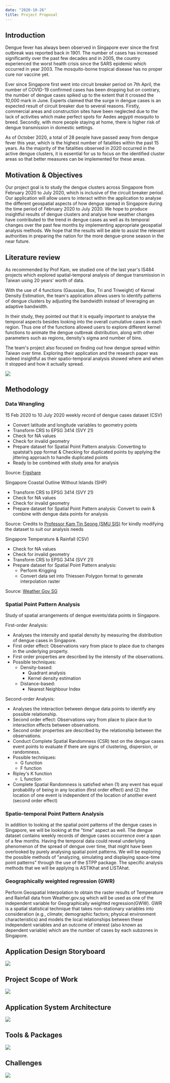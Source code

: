 ```yaml
---
date: "2020-10-26"
title: Project Proposal
---
```


## Introduction

Dengue fever has always been observed in Singapore ever since the first outbreak was reported back in 1901. The number of cases has increased significantly over the past few decades and in 2005, the country experienced the worst health crisis since the SARS epidemic which occurred in year 2003. The mosquito-borne tropical disease has no proper cure nor vaccine yet. 

Ever since Singapore first went into circuit breaker period on 7th April, the number of COVID-19 confirmed cases has been dropping but on contrary, the number of dengue cases spiked up to the extent that it crossed the 10,000 mark in June.
Experts claimed that the surge in dengue cases is an expected result of circuit breaker due to several reasons. Firstly, commercial areas and construction sites have been neglected due to the lack of activities which make perfect spots for Aedes aegypti mosquito to breed. Secondly, with more people staying at home, there is higher risk of dengue transmission in domestic settings. 

As of October 2020, a total of 28 people have passed away from dengue fever this year, which is the highest number of fatalities within the past 15 years. As the majority of the fatalities observed in 2020 occurred in the active dengue clusters, it is essential for us to focus on the identified cluster areas so that better measures can be implemented for these areas. 

## Motivation & Objectives

Our project goal is to study the dengue clusters across Singapore from February 2020 to July 2020, which is inclusive of the circuit breaker period. Our application will allow users to interact within the application to analyse the different geospatial aspects of how dengue spread in Singapore during the time period of February 2020 to July 2020. We hope to produce insightful results of dengue clusters and analyse how weather changes have contributed to the trend in dengue cases as well as its temporal changes over the past few months by implementing appropriate geospatial analysis methods. We hope that the results will be able to assist the relevant authorities in preparing the nation for the more dengue-prone season in the near future.

## Literature review

As recommended by Prof Kam, we studied one of the last year's IS484 projects which explored spatial-temporal analysis of dengue transmission in Taiwan using 20 years' worth of data. 

With the use of 4 functions (Gaussian, Box, Tri and Triweight) of Kernel Density Estimation, the team's application allows users to identify patterns of dengue clusters by adjusting the bandwidth instead of leveraging an adaptive bandwidth. 

In their study, they pointed out that it is equally important to analyse the temporal aspects besides looking into the overall cumulative cases in each region. Thus one of the functions allowed users to explore different kernel functions to animate the dengue outbreak distribution, along with other parameters such as regions, density's sigma and number of bins. 

The team's project also focused on finding out how dengue spread within Taiwan over time.  Exploring their application and the research paper was indeed insightful as their spatio-temporal analysis showed where and when it stopped and how it actually spread. 

![](/posts/Business-Proposal_files/lit_review.JPG)

## Methodology

### Data Wrangling

15 Feb 2020 to 10 July 2020 weekly record of dengue cases dataset (CSV)

- Convert latitude and longitude variables to geometry points
- Transform CRS to EPSG 3414 (SVY 21)
- Check for NA values
- Check for invalid geometry
- Prepare dataset for Spatial Point Pattern analysis: Converting to spatstat’s ppp format & Checking for duplicated points by applying the jittering approach to handle duplicated points
- Ready to be combined with study area for analysis

Source: [Figshare](https://figshare.com/articles/dataset/The_unprecedented_outbreak_of_dengue_in_Singapore_a_dataset_of_spatiotemporal_dengue_cases_covering_the_nationwide_lockdown_period_in_2020/12821153)

Singapore Coastal Outline Without Islands (SHP)
- Transform CRS to EPSG 3414 (SVY 21)
- Check for NA values
- Check for invalid geometry
- Prepare dataset for Spatial Point Pattern analysis: Convert to owin & combine with dengue data points for analysis

Source: Credits to [Professor Kam Tin Seong (SMU SIS)](https://www.smu.edu.sg/faculty/profile/9618/KAM-Tin-Seong) for kindly modifying the dataset to suit our analysis needs

Singapore Temperature & Rainfall (CSV)
- Check for NA values
- Check for invalid geometry
- Transform CRS to EPSG 3414 (SVY 21)
- Prepare dataset for Spatial Point Pattern analysis: 
  - Perform Krigging 
  - Convert data set into Thiessen Polygon format to generate interpolation raster

Source: [Weather Gov SG](http://www.weather.gov.sg/climate-historical-daily/)

### Spatial Point Pattern Analysis

Study of spatial arrangements of dengue events/data points in Singapore.

First-order Analysis:
- Analyses the intensity and spatial density by measuring the distribution of dengue cases in Singapore.
- First order effect: Observations vary from place to place due to changes in the underlying property.
- First order properties are described by the intensity of the observations.
- Possible techniques:
  - Density-based:
    - Quadrant analysis
    - Kernel density estimation
  - Distance-based:
    - Nearest Neighbour Index
    
Second-order Analysis:
- Analyses the interaction between dengue data points to identify any possible relationship. 
- Second order effect: Observations vary from place to place due to interaction effects between observations.
- Second order properties are described by the relationship between the observations.
- Conduct Complete Spatial Randomness (CSR) test on the dengue cases event points to evaluate if there are signs of clustering, dispersion, or randomness.  
- Possible techniques:
  - G function
  - F function
- Ripley's K function
  - L function
- Complete Spatial Randomness is satisfied when (1) any event has equal probability of being in any location (first order effect) and (2) the location of one event is independent of the location of another event (second order effect) 

### Spatio-temporal Point Pattern Analysis

In addition to looking at the spatial point patterns of the dengue cases in Singapore, we will be looking at the "time" aspect as well. The dengue dataset contains weekly records of dengue cases occurrence over a span of a few months. Having the temporal data could reveal underlying phenomenon of the spread of dengue over time, that might have been overlooked by purely analysing spatial point patterns. We will be exploring the possible methods of "analyzing, simulating and displaying space-time point patterns" through the use of the STPP package. The specific analysis methods that we will be applying is ASTIKhat and LISTAhat.

### Geographically weighted regression (GWR)

Perform Geospatial Interpolation to obtain the raster results of Temperature and Rainfall data from Weather.gov.sg which will be used as one of the independent variable for Geographically weighted regression(GWW). GWR is a spatial statistical technique that takes non-stationary variables into consideration (e.g., climate; demographic factors; physical environment characteristics) and models the local relationships between these independent variables and an outcome of interest (also known as dependent variable) which are the number of cases by each subzones in Singapore.

## Application Design Storyboard

![](/posts/Business-Proposal_files/storyboard_dengue.JPG)

## Project Scope of Work

![](/posts/Business-Proposal_files/scope.JPG)

## Application System Architecture

![](/posts/Business-Proposal_files/SA.JPG)

## Tools & Packages

![](/posts/Business-Proposal_files/packages.JPG)

## Challenges 

![](/posts/Business-Proposal_files/challenges.JPG)